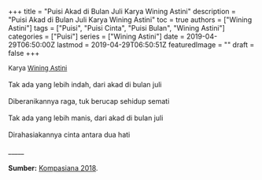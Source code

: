 +++
title = "Puisi Akad di Bulan Juli Karya Wining Astini"
description = "Puisi Akad di Bulan Juli Karya Wining Astini"
toc = true
authors = ["Wining Astini"]
tags = ["Puisi", "Puisi Cinta", "Puisi Bulan", "Wining Astini"]
categories = ["Puisi"]
series = ["Wining Astini"]
date = 2019-04-29T06:50:00Z
lastmod = 2019-04-29T06:50:51Z
featuredImage = ""
draft = false
+++

<div style="text-align: justify;">
<div style="font-size: small;">Karya <a href="/authors/wining-astini/" target="_blank">Wining Astini</a></div><br />
Tak ada yang lebih indah, dari akad di bulan juli<br /><br />Diberanikannya raga, tuk berucap sehidup semati<br /><br />Tak ada yang lebih manis, dari akad di bulan juli<br /><br />Dirahasiakannya cinta antara dua hati<br /><br />
_____
<br /><br />
<b>Sumber:</b> <a href="https://www.kompasiana.com/wining/5c1b0d4743322f11df738a68/puisi-akad-di-bulan-juli" target="_blank">Kompasiana 2018</a>.</div>
